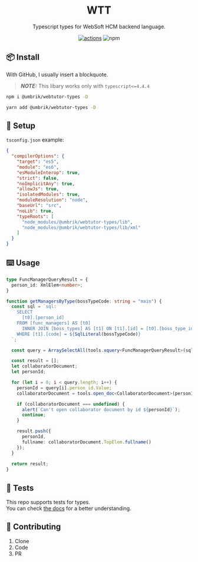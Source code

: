 <h1 align="center">WTT</h1>
<div align="center">
  Typescript types for WebSoft HCM backend language.
  
  [![actions](https://github.com/umbrik/webtutor-types/actions/workflows/actions.yml/badge.svg)](https://github.com/umbrik/webtutor-types/actions/workflows/actions.yml)
  ![npm](https://img.shields.io/npm/dy/@umbrik/webtutor-types)
</div>

## 📦 Install


With GitHub, I usually insert a blockquote.

> **_NOTE:_** This libary works only with `typescript<=4.4.4`

```bash
npm i @umbrik/webtutor-types -D
```

```bash
yarn add @umbrik/webtutor-types -D
```

## 🔨 Setup
`tsconfig.json` example:

```json
{
  "compilerOptions": {
    "target": "es5",
    "module": "es6",
    "esModuleInterop": true,
    "strict": false,
    "noImplicitAny": true,
    "allowJs": true,
    "isolatedModules": true,
    "moduleResolution": "node",
    "baseUrl": "src",
    "noLib": true,
    "typeRoots": [
      "node_modules/@umbrik/webtutor-types/lib",
      "node_modules/@umbrik/webtutor-types/lib/xml"
    ]
  }
}
```

## ⌨️ Usage

```ts
type FuncManagerQueryResult = {
  person_id: XmlElem<number>;
}

function getManagersByType(bossTypeCode: string = "main") {
  const sql = `sql:
    SELECT
      [t0].[person_id]
    FROM [func_managers] AS [t0]
      INNER JOIN [boss_types] AS [t1] ON [t1].[id] = [t0].[boss_type_id]
    WHERE [t1].[code] = ${SqlLiteral(bossTypeCode)}
  `;

  const query = ArraySelectAll(tools.xquery<FuncManagerQueryResult>(sql));

  const result = [];
  let collaboratorDocument;
  let personId;

  for (let i = 0; i < query.length; i++) {
    personId = query[i].person_id.Value;
    collaboratorDocument = tools.open_doc<CollaboratorDocument>(personId);

    if (collaboratorDocument === undefined) {
      alert(`Can't open collaborator document by id ${personId}`);
      continue;
    }

    result.push({
      personId,
      fullname: collaboratorDocument.TopElem.fullname()
    });
  }
  
  return result;
}
```

## 🔨 Tests

This repo supports tests for types.  
You can check [the docs](https://github.com/ai/check-dts#writing-negative-test) for a better understanding.

## 🤝 Contributing

1. Clone
2. Code
3. PR
